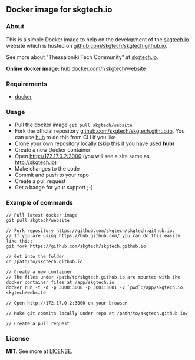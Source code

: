 ## Docker image for skgtech.io

### About

This is a simple Docker image to help on the development of the [skgtech.io](http://skgtech.io)
website which is hosted on [github.com/skgtech/skgtech.github.io](https://github.com/skgtech/skgtech.github.io).

See more about "Thessaloniki Tech Community" at [skgtech.io](http://skgtech.io).

**Online docker image:** [hub.docker.com/r/skgtech/website](https://hub.docker.com/r/skgtech/website)

### Requirements

 - [docker](https://www.docker.com/)

### Usage

  - Pull the docker image `git pull skgtech/website`
  - Fork the official repository [github.com/skgtech/skgtech.github.io](https://github.com/skgtech/skgtech.github.io). You can use [hub](https://hub.github.com/) to do this from CLI if you like
  - Clone your own repository locally (skip this if you have used **hub**)
  - Create a new Docker container
  - Open http://172.17.0.2:3000 (you will see a site same as http://skgtech.io)
  - Make changes to the code
  - Commit and push to your repo
  - Create a pull request
  - Get a badge for your support ;-)

### Example of commands

```
// Pull latest docker image
git pull skgtech/website

// Fork repository https://github.com/skgtech/skgtech.github.io.
// If you are using https://hub.github.com/ you can do this easily like this:
git fork https://github.com/skgtech/skgtech.github.io

// Get into the folder
cd /path/to/skgtech.github.io

// Create a new container
// The files under /path/to/skgtech.github.io are mounted with the docker container files at /app/skgtech.io
docker run -t -d -p 3000:3000 -p 3001:3001 -v `pwd`:/app/skgtech.io skgtech/website

// Open http://172.17.0.2:3000 on your browser

// Make git commits locally under repo at /path/to/skgtech.github.io/

// Create a pull request

```

### License

**MIT**. See more at [LICENSE](LICENSE).
